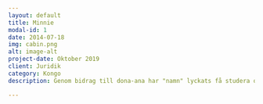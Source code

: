 ```yaml
---
layout: default
title: Minnie
modal-id: 1
date: 2014-07-18
img: cabin.png
alt: image-alt
project-date: Oktober 2019
client: Juridik
category: Kongo
description: Genom bidrag till dona-ana har "namn" lyckats få studera och på så sätt gynna samhället på lång sikt. Vi behöver mer av detta för att bidra till en stabilera region.

---
```

